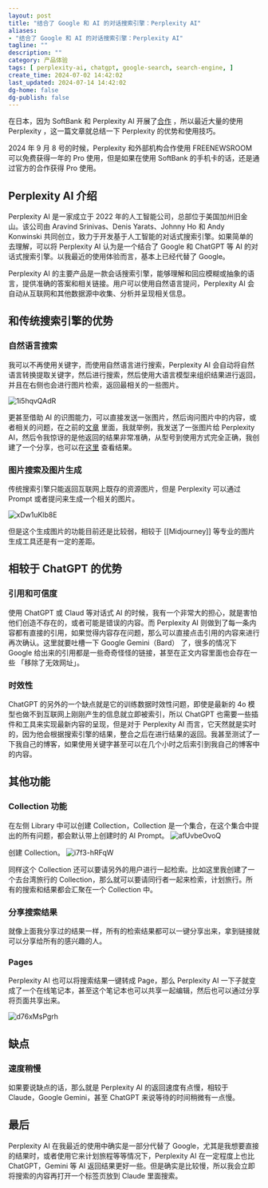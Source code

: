 ```yaml
---
layout: post
title: "结合了 Google 和 AI 的对话搜索引擎：Perplexity AI"
aliases:
- "结合了 Google 和 AI 的对话搜索引擎：Perplexity AI"
tagline: ""
description: ""
category: 产品体验
tags: [ perplexity-ai, chatgpt, google-search, search-engine, ]
create_time: 2024-07-02 14:42:02
last_updated: 2024-07-14 14:42:02
dg-home: false
dg-publish: false
---
```


在日本，因为 SoftBank 和 Perplexity AI 开展了[合作](https://japan.einverne.info/p/195.html) ，所以最近大量的使用 Perplexity ，这一篇文章就总结一下 Perplexity 的优势和使用技巧。

2024 年 9 月 8 号的时候，Perplexity 和外部机构合作使用 FREENEWSROOM 可以免费获得一年的 Pro 使用，但是如果在使用 SoftBank 的手机卡的话，还是通过官方的合作获得 Pro 使用。

## Perplexity AI 介绍

Perplexity AI 是一家成立于 2022 年的人工智能公司，总部位于美国加州旧金山。该公司由 Aravind Srinivas、Denis Yarats、Johnny Ho 和 Andy Konwinski 共同创立，致力于开发基于人工智能的对话式搜索引擎。如果简单的去理解，可以将 Perplexity AI 认为是一个结合了 Google 和 ChatGPT 等 AI 的对话式搜索引擎。以我最近的使用体验而言，基本上已经代替了 Google。

Perplexity AI 的主要产品是一款会话搜索引擎，能够理解和回应模糊或抽象的语言，提供准确的答案和相关链接。用户可以使用自然语言提问，Perplexity AI 会自动从互联网和其他数据源中收集、分析并呈现相关信息。

## 和传统搜索引擎的优势

### 自然语言搜索

我可以不再使用关键字，而使用自然语言进行搜索，Perplexity AI 会自动将自然语言转换提取关键字，然后进行搜索，然后使用大语言模型来组织结果进行返回，并且在右侧也会进行图片检索，返回最相关的一些图片。

![1i5hqvQAdR](https://pic.einverne.info/images/1i5hqvQAdR.png)

更甚至借助 AI 的识图能力，可以直接发送一张图片，然后询问图片中的内容，或者相关的问题，在之前的[文章](https://japan.einverne.info/p/195.html) 里面，我就举例，我发送了一张图片给 Perplexity AI，然后令我惊讶的是他返回的结果非常准确，从型号到使用方式完全正确，我创建了一个分享，也可以在[这里](https://www.perplexity.ai/search/a.d7lw2eTDS3LVelPkeWyw#0) 查看结果。

### 图片搜索及图片生成

传统搜索引擎只能返回互联网上既存的资源图片，但是 Perplexity 可以通过 Prompt 或者提问来生成一个相关的图片。

![xDw1uKlb8E](https://pic.einverne.info/images/xDw1uKlb8E.png)

但是这个生成图片的功能目前还是比较弱，相较于 [[Midjourney]] 等专业的图片生成工具还是有一定的差距。

## 相较于 ChatGPT 的优势

### 引用和可信度

使用 ChatGPT 或 Claud 等对话式 AI 的时候，我有一个非常大的担心，就是害怕他们创造不存在的，或者可能是错误的内容。而 Perplexity AI 则做到了每一条内容都有直接的引用，如果觉得内容存在问题，那么可以直接点击引用的内容来进行再次确认。这里就要吐槽一下 Google Gemini（Bard） 了，很多的情况下 Google 给出来的引用都是一些奇奇怪怪的链接，甚至在正文内容里面也会存在一些 「移除了无效网址」。

### 时效性

ChatGPT 的另外的一个缺点就是它的训练数据时效性问题，即使是最新的 4o 模型也做不到互联网上刚刚产生的信息就立即被索引，所以 ChatGPT 也需要一些插件和工具来实现最新内容的呈现，但是对于 Perplexity AI 而言，它天然就是实时的，因为他会根据搜索引擎的结果，整合之后在进行结果的返回。我甚至测试了一下我自己的博客，如果使用关键字甚至可以在几个小时之后索引到我自己的博客中的内容。

## 其他功能

### Collection 功能

在左侧 Library 中可以创建 Collection，Collection 是一个集合，在这个集合中提出的所有问题，都会默认带上创建时的 AI Prompt。
![afUvbeOvoQ](https://pic.einverne.info/images/afUvbeOvoQ.png)

创建 Collection。
![i7f3-hRFqW](https://pic.einverne.info/images/i7f3-hRFqW.png)

同样这个 Collection 还可以要请另外的用户进行一起检索。比如这里我创建了一个去台湾旅行的 Collection，那么就可以要请同行者一起来检索，计划旅行。所有的搜索和结果都会汇聚在一个 Collection 中。

### 分享搜索结果

就像上面我分享过的结果一样，所有的检索结果都可以一键分享出来，拿到链接就可以分享给所有的感兴趣的人。

### Pages

Perplexity AI 也可以将搜索结果一键转成 Page，那么 Perplexity AI 一下子就变成了一个在线笔记本，甚至这个笔记本也可以共享一起编辑，然后也可以通过分享将页面共享出来。

![d76xMsPgrh](https://pic.einverne.info/images/d76xMsPgrh.png)

## 缺点

### 速度稍慢

如果要说缺点的话，那么就是 Perplexity AI 的返回速度有点慢，相较于 Claude，Google Gemini，甚至 ChatGPT 来说等待的时间稍微有一点慢。

## 最后

Perplexity AI 在我最近的使用中确实是一部分代替了 Google，尤其是我想要直接的结果时，或者使用它来计划旅程等等情况下，Perplexity AI 在一定程度上也比 ChatGPT，Gemini 等 AI 返回结果更好一些。但是确实是比较慢，所以我会立即将搜索的内容再打开一个标签页放到 Claude 里面搜索。
